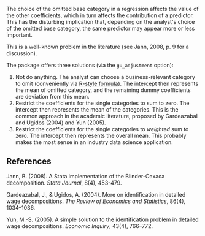 The choice of the omitted base category in a regression affects the value of the other coefficients, which in turn affects the contribution of a predictor. This has the disturbing implication that, depending on the analyst's choice of the omitted base category, the same predictor may appear more or less important.

This is a well-known problem in the literature (see Jann, 2008, p. 9 for a discussion).

The package offers three solutions (via the `gu_adjustment` option):

1. Not do anything. The analyst can choose a business-relevant category to omit (conveniently via [R-style formula](https://matthewwardrop.github.io/formulaic/latest/guides/contrasts/#treatment-aka-dummy)). The intercept then represents the mean of omitted category, and the remaining dummy coefficients are deviation from this mean.
2. Restrict the coefficients for the single categories to sum to zero. The intercept then represents the mean of the categories. This is the common approach in the academic literature, proposed by Gardeazabal and Ugidos (2004) and Yun (2005).
3. Restrict the coefficients for the single categories to *weighted* sum to zero. The intercept then represents the overall mean. This probably makes the most sense in an industry data science application.


## References

Jann, B. (2008). A Stata implementation of the Blinder-Oaxaca decomposition. *Stata Journal*, 8(4), 453-479.

Gardeazabal, J., & Ugidos, A. (2004). More on identification in detailed wage decompositions. *The Review of Economics and Statistics*, 86(4), 1034–1036.

Yun, M.-S. (2005). A simple solution to the identification problem in detailed wage decompositions. *Economic Inquiry*, 43(4), 766–772.
